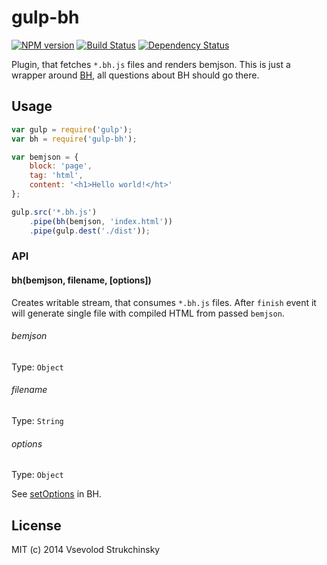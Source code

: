 # gulp-bh

[![NPM version][npm-image]][npm-url] [![Build Status][travis-image]][travis-url] [![Dependency Status][depstat-image]][depstat-url]

Plugin, that fetches `*.bh.js` files and renders bemjson. This is just a wrapper around [BH](https://github.com/enb-make/bh), all questions about BH should go there.

## Usage

```js
var gulp = require('gulp');
var bh = require('gulp-bh');

var bemjson = {
    block: 'page',
    tag: 'html',
    content: '<h1>Hello world!</ht>'
};

gulp.src('*.bh.js')
    .pipe(bh(bemjson, 'index.html'))
    .pipe(gulp.dest('./dist'));
```

### API

#### bh(bemjson, filename, [options])

Creates writable stream, that consumes `*.bh.js` files. After `finish` event it will generate single file with compiled HTML from passed `bemjson`.

###### bemjson
Type: `Object`

###### filename
Type: `String`

###### options
Type: `Object`

See [setOptions](https://github.com/enb-make/bh/blob/master/lib/bh.js#L527-L538) in BH.

## License

MIT (c) 2014 Vsevolod Strukchinsky

[npm-url]: https://npmjs.org/package/gulp-bh
[npm-image]: http://img.shields.io/npm/v/gulp-bh.svg?style=flat

[travis-url]: http://travis-ci.org/floatdrop/gulp-bh
[travis-image]: http://img.shields.io/travis/floatdrop/gulp-bh.svg?branch=master&style=flat

[depstat-url]: https://david-dm.org/floatdrop/gulp-bh
[depstat-image]: http://img.shields.io/david/floatdrop/gulp-bh.svg?style=flat
